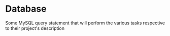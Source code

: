 # Database
Some MySQL query statement that will perform the various tasks respective to their project's description 
